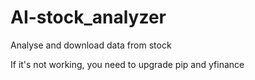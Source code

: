 # AI-stock_analyzer
Analyse and download data from stock

If it's not working, you need to upgrade pip and yfinance
